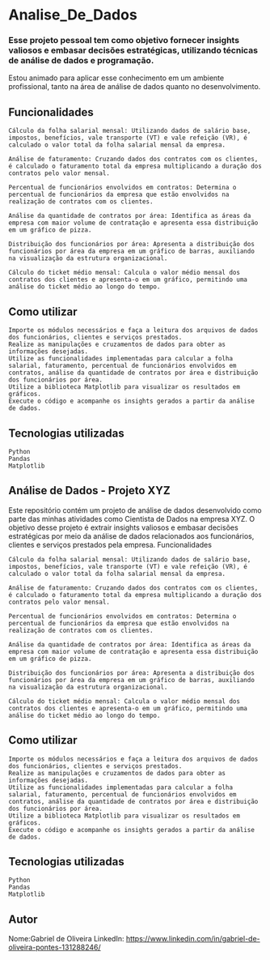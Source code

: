 # Analise_De_Dados
### Esse projeto pessoal tem como objetivo fornecer insights valiosos e embasar decisões estratégicas, utilizando técnicas de análise de dados e programação. 
 Estou animado para aplicar esse conhecimento em um ambiente profissional, tanto na área de análise de dados quanto no desenvolvimento.

## Funcionalidades

    Cálculo da folha salarial mensal: Utilizando dados de salário base, impostos, benefícios, vale transporte (VT) e vale refeição (VR), é calculado o valor total da folha salarial mensal da empresa.

    Análise de faturamento: Cruzando dados dos contratos com os clientes, é calculado o faturamento total da empresa multiplicando a duração dos contratos pelo valor mensal.

    Percentual de funcionários envolvidos em contratos: Determina o percentual de funcionários da empresa que estão envolvidos na realização de contratos com os clientes.

    Análise da quantidade de contratos por área: Identifica as áreas da empresa com maior volume de contratação e apresenta essa distribuição em um gráfico de pizza.

    Distribuição dos funcionários por área: Apresenta a distribuição dos funcionários por área da empresa em um gráfico de barras, auxiliando na visualização da estrutura organizacional.

    Cálculo do ticket médio mensal: Calcula o valor médio mensal dos contratos dos clientes e apresenta-o em um gráfico, permitindo uma análise do ticket médio ao longo do tempo.

## Como utilizar

    Importe os módulos necessários e faça a leitura dos arquivos de dados dos funcionários, clientes e serviços prestados.
    Realize as manipulações e cruzamentos de dados para obter as informações desejadas.
    Utilize as funcionalidades implementadas para calcular a folha salarial, faturamento, percentual de funcionários envolvidos em contratos, análise da quantidade de contratos por área e distribuição dos funcionários por área.
    Utilize a biblioteca Matplotlib para visualizar os resultados em gráficos.
    Execute o código e acompanhe os insights gerados a partir da análise de dados.    


## Tecnologias utilizadas

    Python
    Pandas
    Matplotlib

## Análise de Dados - Projeto XYZ

Este repositório contém um projeto de análise de dados desenvolvido como parte das minhas atividades como Cientista de Dados na empresa XYZ. O objetivo desse projeto é extrair insights valiosos e embasar decisões estratégicas por meio da análise de dados relacionados aos funcionários, clientes e serviços prestados pela empresa.
Funcionalidades

    Cálculo da folha salarial mensal: Utilizando dados de salário base, impostos, benefícios, vale transporte (VT) e vale refeição (VR), é calculado o valor total da folha salarial mensal da empresa.

    Análise de faturamento: Cruzando dados dos contratos com os clientes, é calculado o faturamento total da empresa multiplicando a duração dos contratos pelo valor mensal.

    Percentual de funcionários envolvidos em contratos: Determina o percentual de funcionários da empresa que estão envolvidos na realização de contratos com os clientes.

    Análise da quantidade de contratos por área: Identifica as áreas da empresa com maior volume de contratação e apresenta essa distribuição em um gráfico de pizza.

    Distribuição dos funcionários por área: Apresenta a distribuição dos funcionários por área da empresa em um gráfico de barras, auxiliando na visualização da estrutura organizacional.

    Cálculo do ticket médio mensal: Calcula o valor médio mensal dos contratos dos clientes e apresenta-o em um gráfico, permitindo uma análise do ticket médio ao longo do tempo.

## Como utilizar

    Importe os módulos necessários e faça a leitura dos arquivos de dados dos funcionários, clientes e serviços prestados.
    Realize as manipulações e cruzamentos de dados para obter as informações desejadas.
    Utilize as funcionalidades implementadas para calcular a folha salarial, faturamento, percentual de funcionários envolvidos em contratos, análise da quantidade de contratos por área e distribuição dos funcionários por área.
    Utilize a biblioteca Matplotlib para visualizar os resultados em gráficos.
    Execute o código e acompanhe os insights gerados a partir da análise de dados.

## Tecnologias utilizadas

    Python
    Pandas
    Matplotlib

## Autor    

   Nome:Gabriel de Oliveira
   LinkedIn: https://www.linkedin.com/in/gabriel-de-oliveira-pontes-131288246/

